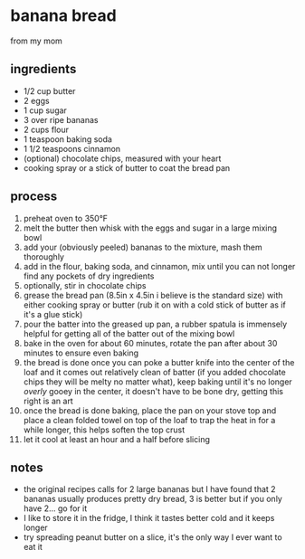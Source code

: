 # banana bread
from my mom

## ingredients
- 1/2 cup butter
- 2 eggs
- 1 cup sugar
- 3 over ripe bananas
- 2 cups flour
- 1 teaspoon baking soda
- 1 1/2 teaspoons cinnamon
- (optional) chocolate chips, measured with your heart
- cooking spray or a stick of butter to coat the bread pan

## process
1. preheat oven to 350°F
1. melt the butter then whisk with the eggs and sugar in a large mixing bowl
1. add your (obviously peeled) bananas to the mixture, mash them thoroughly 
1. add in the flour, baking soda, and cinnamon, mix until you can not longer find any pockets of dry ingredients
1. optionally, stir in chocolate chips
1. grease the bread pan (8.5in x 4.5in i believe is the standard size) with either cooking spray or butter (rub it on with a cold stick of butter as if it's a glue stick)
1. pour the batter into the greased up pan, a rubber spatula is immensely helpful for getting all of the batter out of the mixing bowl
1. bake in the oven for about 60 minutes, rotate the pan after about 30 minutes to ensure even baking
1. the bread is done once you can poke a butter knife into the center of the loaf and it comes out relatively clean of batter (if you added chocolate chips they will be melty no matter what), keep baking until it's no longer *overly* gooey in the center, it doesn't have to be bone dry, getting this right is an art 
1. once the bread is done baking, place the pan on your stove top and place a clean folded towel on top of the loaf to trap the heat in for a while longer, this helps soften the top crust
1. let it cool at least an hour and a half before slicing

## notes
- the original recipes calls for 2 large bananas but I have found that 2 bananas usually produces pretty dry bread, 3 is better but if you only have 2... go for it
- I like to store it in the fridge, I think it tastes better cold and it keeps longer
- try spreading peanut butter on a slice, it's the only way I ever want to eat it
